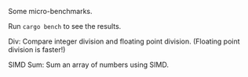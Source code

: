 Some micro-benchmarks.

Run `cargo bench` to see the results.

Div: Compare integer division and floating point division. (Floating point division is faster!)

SIMD Sum: Sum an array of numbers using SIMD.